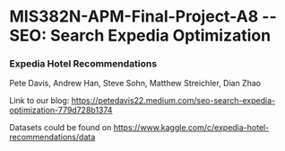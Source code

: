 # MIS382N-APM-Final-Project-A8 -- SEO: Search Expedia Optimization
### Expedia Hotel Recommendations

Pete Davis,
Andrew Han,
Steve Sohn,
Matthew Streichler,
Dian Zhao

Link to our blog: https://petedavis22.medium.com/seo-search-expedia-optimization-779d728b1374

Datasets could be found on https://www.kaggle.com/c/expedia-hotel-recommendations/data
